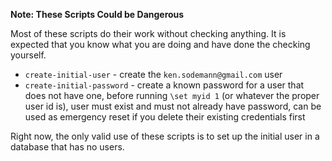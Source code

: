 **Note: These Scripts Could be Dangerous**

Most of these scripts do their work without checking anything. It is expected that you know what you are doing and have done the checking yourself.

- `create-initial-user` - create the `ken.sodemann@gmail.com` user
- `create-initial-password` - create a known password for a user that does not have one, before running `\set myid 1` (or whatever the proper user id is), user must exist and must not already have password, can be used as emergency reset if you delete their existing credentials first

Right now, the only valid use of these scripts is to set up the initial user in a database that has no users.
